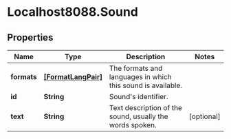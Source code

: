 # Localhost8088.Sound

## Properties
Name | Type | Description | Notes
------------ | ------------- | ------------- | -------------
**formats** | [**[FormatLangPair]**](FormatLangPair.md) | The formats and languages in which this sound is available. | 
**id** | **String** | Sound&#x27;s identifier. | 
**text** | **String** | Text description of the sound, usually the words spoken. | [optional] 

